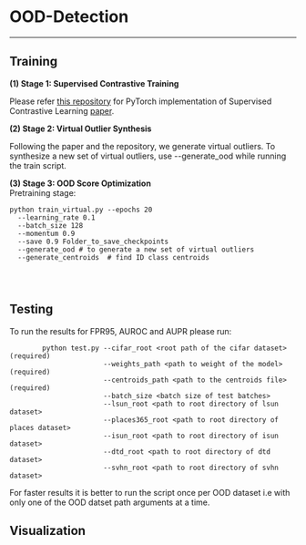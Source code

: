 # OOD-Detection
----

## Training
**(1) Stage 1: Supervised Contrastive Training**

Please refer [this repository](https://github.com/HobbitLong/SupContrast) for PyTorch implementation of Supervised Contrastive Learning [paper](https://arxiv.org/abs/2004.11362).


**(2) Stage 2: Virtual Outlier Synthesis**  

Following the paper and the repository, we generate virtual outliers. To synthesize a new set of virtual outliers, use --generate_ood while running the train script.

**(3) Stage 3: OOD Score Optimization**  
Pretraining stage:
```
python train_virtual.py --epochs 20
  --learning_rate 0.1
  --batch_size 128
  --momentum 0.9
  --save 0.9 Folder_to_save_checkpoints
  --generate_ood # to generate a new set of virtual outliers
  --generate_centroids  # find ID class centroids

  
  
```


## Testing

To run the results for FPR95, AUROC and AUPR please run:

```
        python test.py --cifar_root <root path of the cifar dataset> (required)
                       --weights_path <path to weight of the model> (required)
                       --centroids_path <path to the centroids file> (required)
                       --batch_size <batch size of test batches>
                       --lsun_root <path to root directory of lsun dataset>
                       --places365_root <path to root directory of places dataset>
                       --isun_root <path to root directory of isun dataset>
                       --dtd_root <path to root directory of dtd dataset>
                       --svhn_root <path to root directory of svhn dataset>
```

For faster results it is better to run the script once per OOD dataset i.e with only one of the OOD datset path arguments at a time. 


## Visualization

